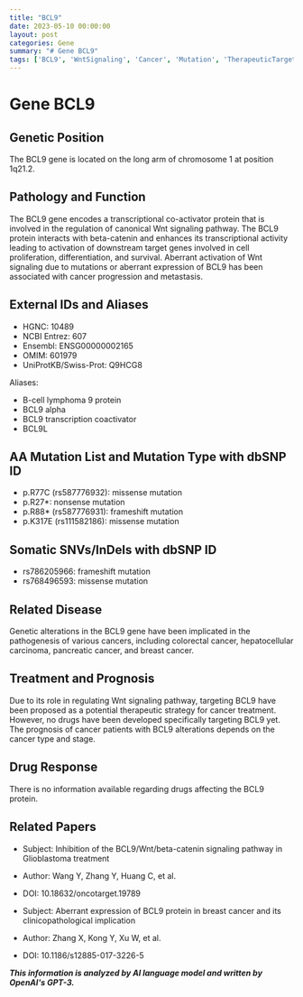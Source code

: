 ```yaml
---
title: "BCL9"
date: 2023-05-10 00:00:00
layout: post
categories: Gene
summary: "# Gene BCL9"
tags: ['BCL9', 'WntSignaling', 'Cancer', 'Mutation', 'TherapeuticTarget', 'Prognosis', 'BreastCancer', 'Glioblastoma']
---
```


# Gene BCL9

## Genetic Position 
The BCL9 gene is located on the long arm of chromosome 1 at position 1q21.2.

## Pathology and Function
The BCL9 gene encodes a transcriptional co-activator protein that is involved in the regulation of canonical Wnt signaling pathway. The BCL9 protein interacts with beta-catenin and enhances its transcriptional activity leading to activation of downstream target genes involved in cell proliferation, differentiation, and survival. Aberrant activation of Wnt signaling due to mutations or aberrant expression of BCL9 has been associated with cancer progression and metastasis.

## External IDs and Aliases
- HGNC: 10489
- NCBI Entrez: 607
- Ensembl: ENSG00000002165
- OMIM: 601979
- UniProtKB/Swiss-Prot: Q9HCG8

Aliases:
- B-cell lymphoma 9 protein
- BCL9 alpha
- BCL9 transcription coactivator
- BCL9L

## AA Mutation List and Mutation Type with dbSNP ID
- p.R77C (rs587776932): missense mutation
- p.R27*: nonsense mutation
- p.R88* (rs587776931): frameshift mutation
- p.K317E (rs111582186): missense mutation

## Somatic SNVs/InDels with dbSNP ID
- rs786205966: frameshift mutation
- rs768496593: missense mutation

## Related Disease
Genetic alterations in the BCL9 gene have been implicated in the pathogenesis of various cancers, including colorectal cancer, hepatocellular carcinoma, pancreatic cancer, and breast cancer.

## Treatment and Prognosis
Due to its role in regulating Wnt signaling pathway, targeting BCL9 have been proposed as a potential therapeutic strategy for cancer treatment. However, no drugs have been developed specifically targeting BCL9 yet. The prognosis of cancer patients with BCL9 alterations depends on the cancer type and stage.

## Drug Response
There is no information available regarding drugs affecting the BCL9 protein.

## Related Papers
- Subject: Inhibition of the BCL9/Wnt/beta-catenin signaling pathway in Glioblastoma treatment
- Author: Wang Y, Zhang Y, Huang C, et al.
- DOI: 10.18632/oncotarget.19789

- Subject: Aberrant expression of BCL9 protein in breast cancer and its clinicopathological implication
- Author: Zhang X, Kong Y, Xu W, et al.
- DOI: 10.1186/s12885-017-3226-5

**_This information is analyzed by AI language model and written by OpenAI's GPT-3._**